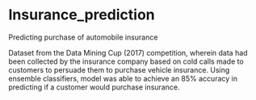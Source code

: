 # Insurance_prediction
Predicting purchase of automobile insurance

Dataset from the Data Mining Cup (2017) competition, wherein data had been collected by the insurance company based on cold calls made to customers to persuade them to purchase vehicle insurance. Using ensemble classifiers, model was able to achieve an 85% accuracy in predicting if a customer would purchase insurance.
